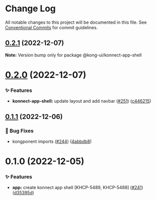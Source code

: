 # Change Log

All notable changes to this project will be documented in this file.
See [Conventional Commits](https://conventionalcommits.org) for commit guidelines.

## [0.2.1](https://github.com/Kong/kong-ui-shared-components/compare/@kong-ui/konnect-app-shell@0.2.0...@kong-ui/konnect-app-shell@0.2.1) (2022-12-07)

**Note:** Version bump only for package @kong-ui/konnect-app-shell





# [0.2.0](https://github.com/Kong/kong-ui-shared-components/compare/@kong-ui/konnect-app-shell@0.1.1...@kong-ui/konnect-app-shell@0.2.0) (2022-12-07)


### ✨ Features

* **konnect-app-shell:** update layout and add navbar ([#251](https://github.com/Kong/kong-ui-shared-components/issues/251)) ([c446215](https://github.com/Kong/kong-ui-shared-components/commit/c4462152be9b29fc58cab7d81708787da2357e5a))





## [0.1.1](https://github.com/Kong/kong-ui-shared-components/compare/@kong-ui/konnect-app-shell@0.1.0...@kong-ui/konnect-app-shell@0.1.1) (2022-12-06)


### 🐛 Bug Fixes

* kongponent imports ([#244](https://github.com/Kong/kong-ui-shared-components/issues/244)) ([4abbdb8](https://github.com/Kong/kong-ui-shared-components/commit/4abbdb8c549d8776bccafdb5e46e7c525d293eaa))





# 0.1.0 (2022-12-05)


### ✨ Features

* **app:** create konnect app shell [KHCP-5489, KHCP-5488] ([#241](https://github.com/Kong/kong-ui-shared-components/issues/241)) ([d35395d](https://github.com/Kong/kong-ui-shared-components/commit/d35395dd329f883de8a9990f2f22f4a645ad78f9))
